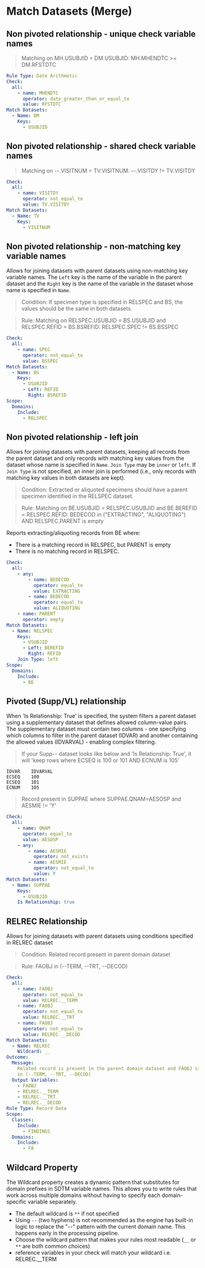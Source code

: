 # Match Datasets (Merge)

## Non pivoted relationship - unique check variable names

> Matching on MH.USUBJID = DM.USUBJID: MH.MHENDTC >= DM.RFSTDTC

```yaml
Rule Type: Date Arithmetic
Check:
  all:
    - name: MHENDTC
      operator: date_greater_than_or_equal_to
      value: RFSTDTC
Match Datasets:
  - Name: DM
    Keys:
      - USUBJID
```

## Non pivoted relationship - shared check variable names

> Matching on --.VISITNUM = TV.VISITNUM: --.VISITDY != TV.VISITDY

```yaml
Check:
  all:
    - name: VISITDY
      operator: not_equal_to
      value: TV.VISITDY
Match Datasets:
  - Name: TV
    Keys:
      - VISITNUM
```

## Non pivoted relationship - non-matching key variable names

Allows for joining datasets with parent datasets using non-matching key variable names. The `Left` key is the name of the variable in the parent dataset and the `Right` key is the name of the variable in the dataset whose name is specified in `Name`.

> Condition: If specimen type is specified in RELSPEC and BS, the values should be the same in both datasets.

> Rule: Matching on RELSPEC.USUBJID = BS.USUBJID and RELSPEC.REFID = BS.BSREFID: RELSPEC.SPEC != BS.BSSPEC

```yaml
Check:
  all:
    - name: SPEC
      operator: not_equal_to
      value: BSSPEC
Match Datasets:
  - Name: BS
    Keys:
      - USUBJID
      - Left: REFID
        Right: BSREFID
Scope:
  Domains:
    Include:
      - RELSPEC
```

## Non pivoted relationship - left join

Allows for joining datasets with parent datasets, keeping all records from the parent dataset and only records with matching key values from the dataset whose name is specified in `Name`. `Join Type` may be `inner` or `left`. If `Join Type` is not specified, an inner join is performed (i.e., only records with matching key values in both datasets are kept).

> Condition: Extracted or aliquoted specimens should have a parent specimen identified in the RELSPEC dataset.

> Rule: Matching on BE.USUBJID = RELSPEC.USUBJID and BE.BEREFID = RELSPEC.REFID: BEDECOD in ("EXTRACTING", "ALIQUOTING") AND RELSPEC.PARENT is empty

Reports extracting/aliquoting records from BE where:

- There is a matching record in RELSPEC, but PARENT is empty
- There is no matching record in RELSPEC.

```yaml
Check:
  all:
    - any:
        - name: BEDECOD
          operator: equal_to
          value: EXTRACTING
        - name: BEDECOD
          operator: equal_to
          value: ALIQUOTING
    - name: PARENT
      operator: empty
Match Datasets:
  - Name: RELSPEC
    Keys:
      - USUBJID
      - Left: BEREFID
        Right: REFID
    Join Type: left
Scope:
  Domains:
    Include:
      - BE
```

## Pivoted (Supp/VL) relationship
When 'Is Relationship: True' is specified, the system filters a parent dataset using a supplementary dataset that defines allowed column-value pairs. The supplementary dataset must contain two columns - one specifying which columns to filter in the parent dataset (IDVAR) and another containing the allowed values (IDVARVAL) - enabling complex filtering.

> If your Supp-- dataset looks like below and 'Is Relationship: True', it will 'keep rows where ECSEQ is 100 or 101 AND ECNUM is 105'
```
IDVAR    IDVARVAL
ECSEQ    100
ECSEQ    101
ECNUM    105
```

> Record present in SUPPAE where SUPPAE.QNAM=AESOSP and AESMIE != 'Y'

```yaml
Check:
  all:
    - name: QNAM
      operator: equal_to
      value: AESOSP
    - any:
        - name: AESMIE
          operator: not_exists
        - name: AESMIE
          operator: not_equal_to
          value: Y
Match Datasets:
  - Name: SUPPAE
    Keys:
      - USUBJID
    Is Relationship: true
```

## RELREC Relationship

Allows for joining datasets with parent datasets using conditions specified in RELREC dataset

> Condition: Related record present in parent domain dataset

> Rule: FAOBJ in (--TERM, --TRT, --DECOD)

```yaml
Check:
  all:
    - name: FAOBJ
      operator: not_equal_to
      value: RELREC.__TERM
    - name: FAOBJ
      operator: not_equal_to
      value: RELREC.__TRT
    - name: FAOBJ
      operator: not_equal_to
      value: RELREC.__DECOD
Match Datasets:
  - Name: RELREC
    Wildcard: __
Outcome:
  Message:
    Related record is present in the parent domain dataset and FAOBJ is not
    in (--TERM, --TRT, --DECOD)
  Output Variables:
    - FAOBJ
    - RELREC.__TERM
    - RELREC.__TRT
    - RELREC.__DECOD
Rule Type: Record Data
Scope:
  Classes:
    Include:
      - FINDINGS
  Domains:
    Include:
      - FA
```

## Wildcard Property

The Wildcard property creates a dynamic pattern that substitutes for domain prefixes in SDTM variable names. This allows you to write rules that work across multiple domains without having to specify each domain-specific variable separately.

- The default wildcard is `**` if not specified
- Using `--` (two hyphens) is not recommended as the engine has built-in logic to replace the "--" pattern with the current domain name. This happens early in the processing pipeline.
- Choose the wildcard pattern that makes your rules most readable (`__` or `**` are both common choices)
- reference variables in your check will match your wildcard i.e. RELREC.__TERM 